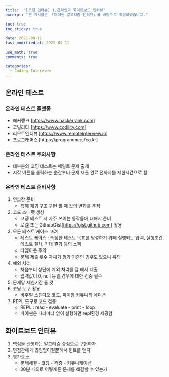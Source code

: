 ```yaml
---
title:  "[코딩 인터뷰] 1.온라인과 화이트보드 인터뷰"
excerpt: "본 게시글은 「파이썬 알고리즘 인터뷰」를 바탕으로 작성하였습니다."

toc: true
toc_sticky: true
 
date: 2021-09-11
last_modified_at: 2021-09-11

use_math: true
comments: true

categories:
  - Coding Interview
---
```


## 온라인 테스트
### 온라인 테스트 플랫폼
- 해커랭크 [https://www.hackerrank.com]
- 코딜리티 [https://www.codility.com]
- 리모트인터뷰 [https://www.remoteinterview.io]
- 프로그래머스 [https://programmers/co.kr]

### 온라인 테스트 주의사항
- 대부분의 코딩 테스트는 메일로 문제 출제
- 시작 버튼을 클릭하는 순간부터 문제 제출 완료 전까지를 제한시간으로 함

### 온라인 테스트 준비사항
1. 연습장 준비
	- 특히 재귀 구조 구현 할 때 값의 변화를 추적 
2. 코드 스니펫 생성
	- 코딩 테스트 시 자주 쓰이는 동작들에 대해서 준비
	- 로컬 또는 GithubGist[https://gist.github.com] 활용
3. 모든 테스트 케이스 고려
	- 테스트 케이스 : 특정한 테스트 목표를 달성하기 위해 실행되는 입력, 실행조건, 테스트 절차, 기대 결과 등의 스펙
	- 타임아웃 주의
	- 문제 제출 횟수 자체가 평가 기준인 경우도 있으니 유의
4. 예외 처리
	- 처음부터 상단에 예외 처리를 잘 해서 제출
	- 입력값이 0, null 등일 경우에 대한 검증 필수
5. 문제당 제한시간 둘 것
6. 코딩 도구 활용
	- 비주얼 스튜디오 코드, 파이참 커뮤니티 에디션
7. REPL 도구로 코드 검증
	- REPL : read - evaluate - print - loop
	- 파이썬은 파라미터 없이 실행하면 repl환경 제공함

## 화이트보드 인터뷰
1. 핵심을 관통하는 알고리즘 중심으로 구현하자
2. 면접관에게 끊임업이질문해서 힌트를 얻자
3. 평가요소
	- 문제해결 - 코딩 - 검증 - 커뮤니케이션
	- 30분 내외로 어떻게든 문제를 해결할 수 있는가









